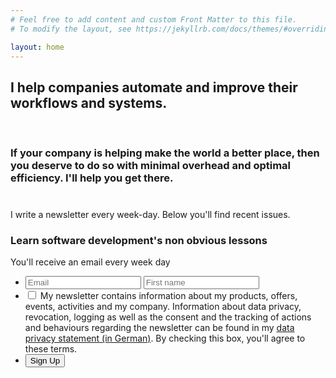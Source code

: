 ```yaml
---
# Feel free to add content and custom Front Matter to this file.
# To modify the layout, see https://jekyllrb.com/docs/themes/#overriding-theme-defaults

layout: home
---
```


<h2>I help companies automate and improve their workflows and systems.</h2>
<br />
<h3>If your company is helping make the world a better place, then you deserve to do
so with minimal overhead and optimal efficiency. I'll help you get there.</h3>

<div style="margin-top: 40px">
I write a newsletter every week-day. Below you'll find recent issues.
<form action="https://www.getdrip.com/forms/423308711/submissions" method="post" data-drip-embedded-form="423308711" class="form-style-9">
  <h3 data-drip-attribute="headline">Learn software development&#39;s non obvious lessons</h3>
  <div data-drip-attribute="description">You'll receive an email every week day</div>
  <ul>
  <li>
    <input type="email"  id="drip-email" name="fields[email]" value="" class="field-style field-split align-left" placeholder="Email" />
    <input type="text" id="drip-first-name" name="fields[first_name]" value="" class="field-style field-split align-right" placeholder="First name" />
  </li>
  <li>
    <input type="hidden" name="fields[eu_consent]" id="drip-eu-consent-denied" value="denied" />
    <input type="checkbox" name="fields[eu_consent]" id="drip-eu-consent" value="granted" />
    <label for="drip-eu-consent">
      My newsletter contains information about my products, offers, events, activities
      and my company. Information about data privacy, revocation, logging as well as
      the consent and the tracking of actions and behaviours regarding the
      newsletter can be found in my
      <a href="https://www.holgerfrohloff.de/datenschutz">data privacy statement (in German)</a>.
      By checking this box, you'll agree to these terms.
    </label>
    <input type="hidden" name="fields[eu_consent_message]" value="Mein Newsletter enthält Informationen zu meinen Produkten, Angeboten, Aktionen und meinem Unternehmen. Hinweise zum Datenschutz, Widerruf, Protokollierung sowie der von der Einwilligung umfassten Erfolgsmessung, erhalten Sie in meiner Datenschutzerklärung (https://www.holgerfrohloff.de/datenschutz).">
  </li>
  <li>
    <input type="submit" value="Sign Up" data-drip-attribute="sign-up-button" />
  </li>
  </ul>
</form>

</div>

